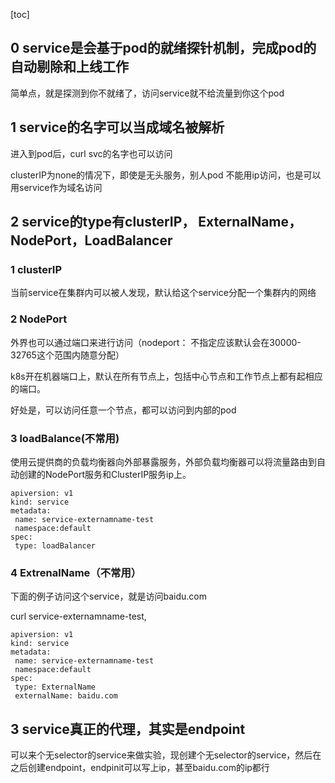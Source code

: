 [toc]

## 0 service是会基于pod的就绪探针机制，完成pod的自动剔除和上线工作

简单点，就是探测到你不就绪了，访问service就不给流量到你这个pod

## 1 service的名字可以当成域名被解析

进入到pod后，curl svc的名字也可以访问

clusterIP为none的情况下，即使是无头服务，别人pod 不能用ip访问，也是可以用service作为域名访问

## 2 service的type有clusterIP， ExternalName， NodePort，LoadBalancer

### 1 clusterIP

当前service在集群内可以被人发现，默认给这个service分配一个集群内的网络

### 2 NodePort

 外界也可以通过端口来进行访问（nodeport： 不指定应该默认会在30000-32765这个范围内随意分配）

k8s开在机器端口上，默认在所有节点上，包括中心节点和工作节点上都有起相应的端口。

好处是，可以访问任意一个节点，都可以访问到内部的pod

### 3 loadBalance(不常用)

使用云提供商的负载均衡器向外部暴露服务，外部负载均衡器可以将流量路由到自动创建的NodePort服务和ClusterIP服务ip上。

```
apiversion: v1
kind: service
metadata:
 name: service-externamname-test
 namespace:default
spec:
 type: loadBalancer
```



### 4 ExtrenalName（不常用）

下面的例子访问这个service，就是访问baidu.com

curl service-externamname-test,

```
apiversion: v1
kind: service
metadata:
 name: service-externamname-test
 namespace:default
spec:
 type: ExternalName
 externalName: baidu.com
```



## 3 service真正的代理，其实是endpoint

可以来个无selector的service来做实验，现创建个无selector的service，然后在之后创建endpoint，endpinit可以写上ip，甚至baidu.com的ip都行